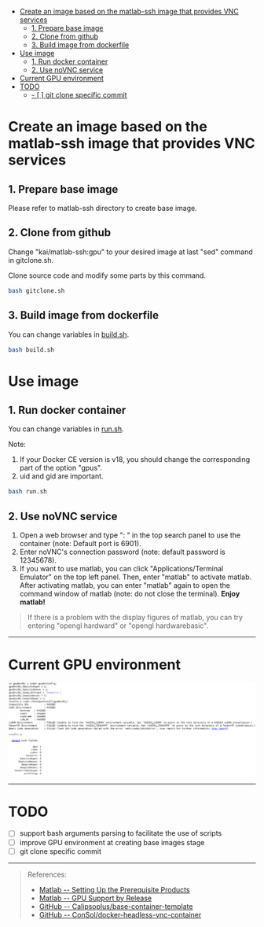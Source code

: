 - [Create an image based on the matlab-ssh image that provides VNC services](#create-an-image-based-on-the-matlab-ssh-image-that-provides-vnc-services)
  - [1. Prepare base image](#1-prepare-base-image)
  - [2. Clone from github](#2-clone-from-github)
  - [3. Build image from dockerfile](#3-build-image-from-dockerfile)
- [Use image](#use-image)
  - [1. Run docker container](#1-run-docker-container)
  - [2. Use noVNC service](#2-use-novnc-service)
- [Current GPU environment](#current-gpu-environment)
- [TODO](#todo)
  - [- [ ] git clone specific commit](#ul-class%22contains-task-list%22-li-class%22task-list-item%22input-class%22task-list-item-checkbox%22-disabled%22%22-type%22checkbox%22-git-clone-specific-commitli-ul)


# Create an image based on the matlab-ssh image that provides VNC services

## 1. Prepare base image
Please refer to matlab-ssh directory to create base image.

## 2. Clone from github
Change "kai\/matlab-ssh:gpu" to your desired image at last "sed" command in gitclone.sh. 

Clone source code and modify some parts by this command.
```bash
bash gitclone.sh
```

## 3. Build image from dockerfile
You can change variables in [build.sh](build.sh).
```bash
bash build.sh
```

# Use image 
## 1. Run docker container
You can change variables in [run.sh](run.sh).

Note:
1. If your Docker CE version is v18, you should change the corresponding part of the option "gpus".
2. uid and gid are important.

```bash
bash run.sh
```

## 2. Use noVNC service
1. Open a web browser and type "<ip>: <port>" in the top search panel to use the container (note: Default port is 6901).
2. Enter noVNC's connection password (note: default password is 12345678).
3. If you want to use matlab, you can click "Applications/Terminal Emulator" on the top left panel. Then, enter "matlab" to activate matlab. After activating matlab, you can enter "matlab" again to open the command window of matlab (note: do not close the terminal). **Enjoy matlab!**
> If there is a problem with the display figures of matlab, you can try entering "opengl hardward" or "opengl hardwarebasic".


---
# Current GPU environment
![](images/current_gpu_env.png)


---
# TODO
- [ ] support bash arguments parsing to facilitate the use of scripts
- [ ] improve GPU environment at creating base images stage
- [ ] git clone specific commit
---
> References:
> - [Matlab -- Setting Up the Prerequisite Products](https://www.mathworks.com/help/gpucoder/gs/setting-up-the-toolchain.html)
> - [Matlab -- GPU Support by Release](https://www.mathworks.com/help/parallel-computing/gpu-support-by-release.html)
> - [GitHub -- Calipsoplus/base-container-template](https://github.com/Calipsoplus/base-container-template)
> - [GitHub -- ConSol/docker-headless-vnc-container](https://github.com/ConSol/docker-headless-vnc-container)